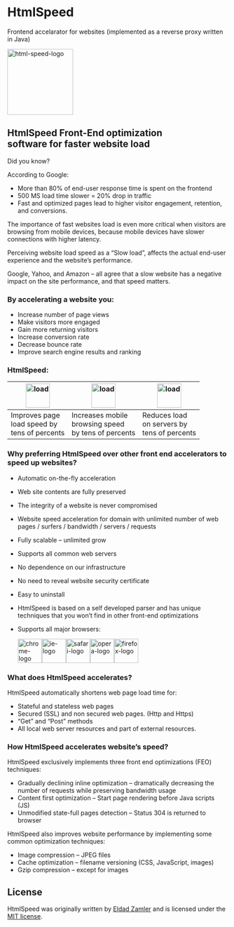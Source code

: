 # HtmlSpeed
Frontend accelarator for websites (implemented as a reverse proxy written in Java)

<img src="https://cloud.githubusercontent.com/assets/6310421/12713473/9b31590c-c8d7-11e5-9ec5-065b62b34331.png" height="150" alt="html-speed-logo">

## HtmlSpeed Front-End optimization<br>software for faster website load

Did you know?

According to Google:

* More than 80% of end-user response time is spent on the frontend
* 500 MS load time slower = 20% drop in traffic
* Fast and optimized pages lead to higher visitor engagement, retention, and conversions.

The importance of fast websites load is even more critical when visitors are browsing from mobile devices, because mobile devices have slower connections with higher latency.

Perceiving website load speed as a “Slow load”, affects the actual end-user experience and the website’s performance.

Google, Yahoo, and Amazon – all agree that a slow website has a negative impact on the site performance, and that speed matters.

### By accelerating a website you:

* Increase number of page views
* Make visitors more engaged
* Gain more returning visitors
* Increase conversion rate
* Decrease bounce rate
* Improve search engine results and ranking

### HtmlSpeed:

| <img style="border-style: none;" alt="load" src="https://cloud.githubusercontent.com/assets/6310421/12713971/84ab7070-c8da-11e5-8c1d-66f0a5b21c60.jpg" style="float:left;" width="55" height="55"> | <img style="border-style: none;" alt="load" src="https://cloud.githubusercontent.com/assets/6310421/12713974/88fa7d4c-c8da-11e5-94f3-7e0698c962ad.png" style="float:left;" width="55" height="55"> | <img style="border-style: none;" alt="load" src="https://cloud.githubusercontent.com/assets/6310421/12713976/8db9edc2-c8da-11e5-83d1-8f95cc446daf.png" style="float:left;" width="55" height="55"> |
| --- | --- | --- |
| Improves page<br>load speed by<br>tens of percents | Increases mobile<br>browsing speed<br>by tens of percents| Reduces load<br>on servers by<br>tens of percents |

### Why preferring HtmlSpeed over other front end accelerators to speed up websites?

* Automatic on-the-fly acceleration
* Web site contents are fully preserved
* The integrity of a website is never compromised
* Website speed acceleration for domain with unlimited number of web pages / surfers / bandwidth / servers / requests
* Fully scalable – unlimited grow
* Supports all common web servers
* No dependence on our infrastructure
* No need to reveal website security certificate
* Easy to uninstall
* HtmlSpeed is based on a self developed parser and has unique techniques that you won’t find in other front-end optimizations
* Supports all major browsers:

  <img style="border-style: none;" alt="chrome-logo" src="https://cloud.githubusercontent.com/assets/6310421/12713931/3e2469f4-c8da-11e5-9434-693431bfc98c.png" style="float:left;" width="55" height="55"><img style="border-style: none;" alt="ie-logo" src="https://cloud.githubusercontent.com/assets/6310421/12713936/46459342-c8da-11e5-9836-eb61d6ee223c.png" style="float:left;" width="55" height="55"><img style="border-style: none;" alt="safari-logo" src="https://cloud.githubusercontent.com/assets/6310421/12713947/5718f6f0-c8da-11e5-90df-faeb53297118.png" style="float:left;" width="55" height="55"><img style="border-style: none;" alt="opera-logo" src="https://cloud.githubusercontent.com/assets/6310421/12713952/5af0b59c-c8da-11e5-9a46-993e11550579.png" style="float:left;" width="55" height="55"><img style="border-style: none;" alt="firefox-logo" src="https://cloud.githubusercontent.com/assets/6310421/12713954/5f0b0d08-c8da-11e5-82a9-c226c41ade9d.png" style="float:left;" width="55" height="55">

### What does HtmlSpeed accelerates?

  HtmlSpeed automatically shortens web page load time for:

  * Stateful and stateless web pages
  * Secured (SSL) and non secured web pages. (Http and Https)
  * “Get” and “Post” methods
  * All local web server resources and part of external resources.

### How HtmlSpeed accelerates website’s speed?

HtmlSpeed exclusively implements three front end optimizations (FEO) techniques:

* Gradually declining inline optimization – dramatically decreasing the number of requests while preserving bandwidth usage
* Content first optimization – Start page rendering before Java scripts (JS)
* Unmodified state-full pages detection – Status 304 is returned to browser

HtmlSpeed also improves website performance by implementing some common optimization techniques:

* Image compression – JPEG files
* Cache optimization – filename versioning (CSS, JavaScript, images)
* Gzip compression – except for images

## License

HtmlSpeed was originally written by [Eldad Zamler](http://www.timelypick.com/play-solitaire) and is
licensed under the [MIT license](LICENSE).
